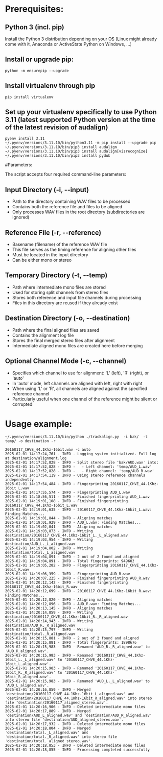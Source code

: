 # Prerequisites:

## Python 3 (incl. pip)

Install the Python 3 distribution depending on your OS (Linux might already come with it, Anaconda or ActiveState Python on Windows, ...)

## Install or upgrade pip:
`python -m ensurepip --upgrade`

## Install virtualenv through pip
`pip install virtualenv`

## Set up your virtualenv specifically to use Python 3.11 (latest supported Python version at the time of the latest revision of audalign)

```
pyenv install 3.11
~/.pyenv/versions/3.11.10/bin/python3.11 -m pip install --upgrade pip
~/.pyenv/versions/3.11.10/bin/pip3 install audalign
~/.pyenv/versions/3.11.10/bin/pip3 install audalign[visrecognize]
~/.pyenv/versions/3.11.10/bin/pip3 install pydub
```

#Parameters:

The script accepts four required command-line parameters:

## Input Directory (-i, --input)
* Path to the directory containing WAV files to be processed
* Contains both the reference file and files to be aligned
* Only processes WAV files in the root directory (subdirectories are ignored)

## Reference File (-r, --reference)
* Basename (filename) of the reference WAV file
* This file serves as the timing reference for aligning other files
* Must be located in the input directory
* Can be either mono or stereo

## Temporary Directory (-t, --temp)
* Path where intermediate mono files are stored
* Used for storing split channels from stereo files
* Stores both reference and input file channels during processing
* Files in this directory are reused if they already exist

## Destination Directory (-o, --destination)
* Path where the final aligned files are saved
* Contains the alignment log file
* Stores the final merged stereo files after alignment
* Intermediate aligned mono files are created here before merging

## Optional Channel Mode (-c, --channel)
* Specifies which channel to use for alignment: 'L' (left), 'R' (right), or 'auto'
* In 'auto' mode, left channels are aligned with left, right with right
* When using 'L' or 'R', all channels are aligned against the specified reference channel
* Particularly useful when one channel of the reference might be silent or corrupted

# Usage example:

```
~/.pyenv/versions/3.11.10/bin/python ./trackalign.py  -i bak/  -t temp/ -o destination -r 

20160117_CHVE_44.1Khz-16bit.wav -c auto
2025-02-01 14:17:24,761 - INFO - Logging system initialized. Full log at destination/alignment.log
2025-02-01 14:17:52,828 - INFO - Split stereo file 'bak/AUD.wav' into:
2025-02-01 14:17:52,828 - INFO -   - Left channel: 'temp/AUD_L.wav'
2025-02-01 14:17:52,828 - INFO -   - Right channel: 'temp/AUD_R.wav'
2025-02-01 14:17:54,119 - INFO - Using stereo reference channels independently
2025-02-01 14:17:54,484 - INFO - Fingerprinting 20160117_CHVE_44.1Khz-16bit_L.wav
2025-02-01 14:17:55,574 - INFO - Fingerprinting AUD_L.wav
2025-02-01 14:18:56,511 - INFO - Finished fingerprinting AUD_L.wav
2025-02-01 14:19:01,108 - INFO - Finished fingerprinting 20160117_CHVE_44.1Khz-16bit_L.wav
2025-02-01 14:19:01,635 - INFO - 20160117_CHVE_44.1Khz-16bit_L.wav: Finding Matches...
2025-02-01 14:19:01,844 - INFO - Aligning matches
2025-02-01 14:19:01,929 - INFO - AUD_L.wav: Finding Matches...
2025-02-01 14:19:02,041 - INFO - Aligning matches
2025-02-01 14:19:03,873 - INFO - Writing destination/20160117_CHVE_44.1Khz-16bit_L._L_aligned.wav
2025-02-01 14:19:03,954 - INFO - Writing destination/AUD_L._L_aligned.wav
2025-02-01 14:19:04,802 - INFO - Writing destination/total._L_aligned.wav
2025-02-01 14:19:04,891 - INFO - 2 out of 2 found and aligned
2025-02-01 14:19:04,891 - INFO - Total fingerprints: 949603
2025-02-01 14:19:05,282 - INFO - Fingerprinting 20160117_CHVE_44.1Khz-16bit_R.wav
2025-02-01 14:19:06,359 - INFO - Fingerprinting AUD_R.wav
2025-02-01 14:20:07,225 - INFO - Finished fingerprinting AUD_R.wav
2025-02-01 14:20:12,142 - INFO - Finished fingerprinting 20160117_CHVE_44.1Khz-16bit_R.wav
2025-02-01 14:20:12,699 - INFO - 20160117_CHVE_44.1Khz-16bit_R.wav: Finding Matches...
2025-02-01 14:20:12,820 - INFO - Aligning matches
2025-02-01 14:20:12,896 - INFO - AUD_R.wav: Finding Matches...
2025-02-01 14:20:13,145 - INFO - Aligning matches
2025-02-01 14:20:14,859 - INFO - Writing destination/20160117_CHVE_44.1Khz-16bit_R._R_aligned.wav
2025-02-01 14:20:14,943 - INFO - Writing destination/AUD_R._R_aligned.wav
2025-02-01 14:20:15,797 - INFO - Writing destination/total._R_aligned.wav
2025-02-01 14:20:15,881 - INFO - 2 out of 2 found and aligned
2025-02-01 14:20:15,881 - INFO - Total fingerprints: 1898676
2025-02-01 14:20:15,983 - INFO - Renamed 'AUD_R._R_aligned.wav' to 'AUD_R_aligned.wav'.
2025-02-01 14:20:15,983 - INFO - Renamed '20160117_CHVE_44.1Khz-16bit_L._L_aligned.wav' to '20160117_CHVE_44.1Khz-16bit_L_aligned.wav'.
2025-02-01 14:20:15,983 - INFO - Renamed '20160117_CHVE_44.1Khz-16bit_R._R_aligned.wav' to '20160117_CHVE_44.1Khz-16bit_R_aligned.wav'.
2025-02-01 14:20:15,983 - INFO - Renamed 'AUD_L._L_aligned.wav' to 'AUD_L_aligned.wav'.
2025-02-01 14:20:16,859 - INFO - Merged 'destination/20160117_CHVE_44.1Khz-16bit_L_aligned.wav' and 'destination/20160117_CHVE_44.1Khz-16bit_R_aligned.wav' into stereo file 'destination/20160117_aligned_stereo.wav'.
2025-02-01 14:20:16,906 - INFO - Deleted intermediate mono files
2025-02-01 14:20:17,889 - INFO - Merged 'destination/AUD_L_aligned.wav' and 'destination/AUD_R_aligned.wav' into stereo file 'destination/AUD_aligned_stereo.wav'.
2025-02-01 14:20:17,932 - INFO - Deleted intermediate mono files
2025-02-01 14:20:18,804 - INFO - Merged 'destination/total._L_aligned.wav' and 'destination/total._R_aligned.wav' into stereo file 'destination/total._aligned_stereo.wav'.
2025-02-01 14:20:18,853 - INFO - Deleted intermediate mono files
2025-02-01 14:20:18,855 - INFO - Processing completed successfully
```
